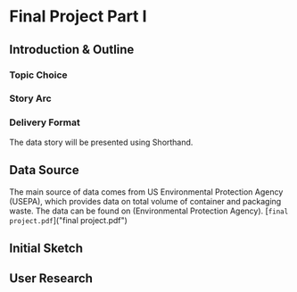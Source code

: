 # Final Project Part I

## Introduction & Outline

### Topic Choice

### Story Arc

### Delivery Format
The data story will be presented using Shorthand.

## Data Source
The main source of data comes from US Environmental Protection Agency (USEPA), which provides data on total volume of container and packaging waste.
The data can be found on (Environmental Protection Agency). [`final project.pdf`]("final project.pdf")

## Initial Sketch

## User Research
